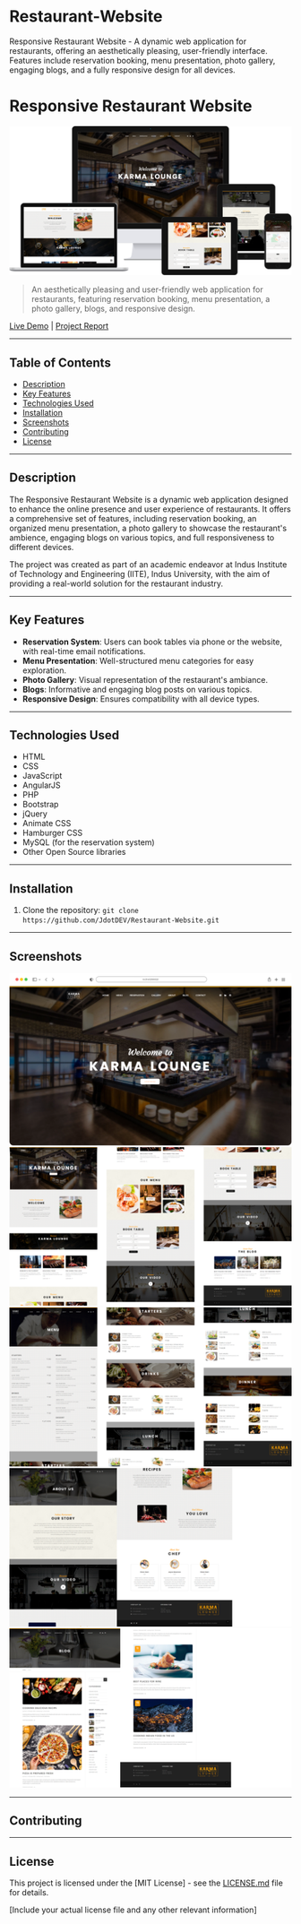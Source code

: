 # Restaurant-Website
Responsive Restaurant Website - A dynamic web application for restaurants, offering an aesthetically pleasing, user-friendly interface. Features include reservation booking, menu presentation, photo gallery, engaging blogs, and a fully responsive design for all devices.

# Responsive Restaurant Website

![Project Image](https://raw.githubusercontent.com/JdotDEV/Restaurant-Website/main/karma-lounge/images/mockup.png)

> An aesthetically pleasing and user-friendly web application for restaurants, featuring reservation booking, menu presentation, a photo gallery, blogs, and responsive design.

[Live Demo](https://jdotdev.github.io/projects/karma-lounge/) | [Project Report](https://raw.githubusercontent.com/JdotDEV/Restaurant-Website/main/karma-lounge/images/WT-Minor-Project-Report.pdf)

---

## Table of Contents

- [Description](#description)
- [Key Features](#key-features)
- [Technologies Used](#technologies-used)
- [Installation](#installation)
- [Screenshots](#screenshots)
- [Contributing](#contributing)
- [License](#license)

---

## Description

The Responsive Restaurant Website is a dynamic web application designed to enhance the online presence and user experience of restaurants. It offers a comprehensive set of features, including reservation booking, an organized menu presentation, a photo gallery to showcase the restaurant's ambience, engaging blogs on various topics, and full responsiveness to different devices.

The project was created as part of an academic endeavor at Indus Institute of Technology and Engineering (IITE), Indus University, with the aim of providing a real-world solution for the restaurant industry.

---

## Key Features

- **Reservation System**: Users can book tables via phone or the website, with real-time email notifications.
- **Menu Presentation**: Well-structured menu categories for easy exploration.
- **Photo Gallery**: Visual representation of the restaurant's ambiance.
- **Blogs**: Informative and engaging blog posts on various topics.
- **Responsive Design**: Ensures compatibility with all device types.

---

## Technologies Used

- HTML
- CSS
- JavaScript
- AngularJS
- PHP
- Bootstrap
- jQuery
- Animate CSS
- Hamburger CSS
- MySQL (for the reservation system)
- Other Open Source libraries

---

## Installation

1. Clone the repository: `git clone https://github.com/JdotDEV/Restaurant-Website.git`


---

## Screenshots

![Screenshot 1](https://raw.githubusercontent.com/JdotDEV/Restaurant-Website/main/karma-lounge/images/1.png)
![Screenshot 2](https://raw.githubusercontent.com/JdotDEV/Restaurant-Website/main/karma-lounge/images/homepage.png)
![Screenshot 3](https://raw.githubusercontent.com/JdotDEV/Restaurant-Website/main/karma-lounge/images/menupage.png)
![Screenshot 4](https://raw.githubusercontent.com/JdotDEV/Restaurant-Website/main/karma-lounge/images/About-us-page.png)
![Screenshot 5](https://raw.githubusercontent.com/JdotDEV/Restaurant-Website/main/karma-lounge/images/blogpage.png)

---

## Contributing



---

## License

This project is licensed under the [MIT License] - see the [LICENSE.md](LICENSE.md) file for details.

[Include your actual license file and any other relevant information]

